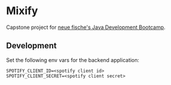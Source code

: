 # Mixify

Capstone project for [neue fische's Java Development Bootcamp](https://www.neuefische.de/bootcamp/java-development).

## Development

Set the following env vars for the backend application:
```
SPOTIFY_CLIENT_ID=<spotify client id>
SPOTIFY_CLIENT_SECRET=<spotify client secret>
```